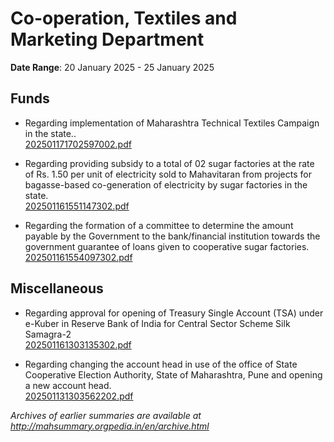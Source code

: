 # Co-operation, Textiles and Marketing Department

**Date Range**: 20 January 2025 - 25 January 2025


## Funds
- Regarding implementation of Maharashtra Technical Textiles Campaign in the state..\
  [202501171702597002.pdf](https://gr.maharashtra.gov.in/Site/Upload/Government%20Resolutions/English/202501171702597002.pdf)

- Regarding providing subsidy to a total of 02 sugar factories at the rate of Rs. 1.50 per unit of electricity sold to Mahavitaran from projects for bagasse-based co-generation of electricity by sugar factories in the state.\
  [202501161551147302.pdf](https://gr.maharashtra.gov.in/Site/Upload/Government%20Resolutions/English/202501161551147302.pdf)

- Regarding the formation of a committee to determine the amount payable by the Government to the bank/financial institution towards the government guarantee of loans given to cooperative sugar factories.\
  [202501161554097302.pdf](https://gr.maharashtra.gov.in/Site/Upload/Government%20Resolutions/English/202501161554097302.pdf)

## Miscellaneous
- Regarding approval for opening of Treasury Single Account (TSA) under e-Kuber in Reserve Bank of India for Central Sector Scheme Silk Samagra-2\
  [202501161303135302.pdf](https://gr.maharashtra.gov.in/Site/Upload/Government%20Resolutions/English/202501161303135302.pdf)

- Regarding changing the account head in use of the office of State Cooperative Election Authority, State of Maharashtra, Pune and opening a new account head.\
  [202501131303562202.pdf](https://gr.maharashtra.gov.in/Site/Upload/Government%20Resolutions/English/202501131303562202.pdf)


*Archives of earlier summaries are available at http://mahsummary.orgpedia.in/en/archive.html*